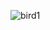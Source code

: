 ![bird1](https://user-images.githubusercontent.com/71316100/114085294-784ede00-98b1-11eb-9921-107ad449f57a.png)

